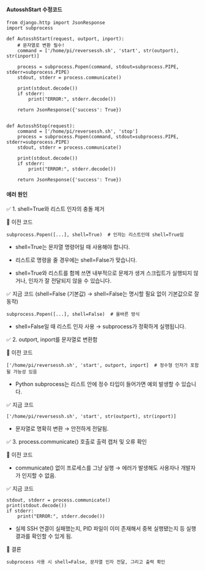 #### AutosshStart 수정코드

```less
from django.http import JsonResponse
import subprocess

def AutosshStart(request, outport, inport):
    # 문자열로 변환 필수!
    command = ['/home/pi/reversessh.sh', 'start', str(outport), str(inport)]

    process = subprocess.Popen(command, stdout=subprocess.PIPE, stderr=subprocess.PIPE)
    stdout, stderr = process.communicate()

    print(stdout.decode())
    if stderr:
        print("ERROR:", stderr.decode())

    return JsonResponse({'success': True})


def AutosshStop(request):
    command = ['/home/pi/reversessh.sh', 'stop']
    process = subprocess.Popen(command, stdout=subprocess.PIPE, stderr=subprocess.PIPE)
    stdout, stderr = process.communicate()

    print(stdout.decode())
    if stderr:
        print("ERROR:", stderr.decode())

    return JsonResponse({'success': True})

```

#### 에러 원인

✅ 1. shell=True와 리스트 인자의 충돌 제거

🚫 이전 코드
```less
subprocess.Popen([...], shell=True)  # 인자는 리스트인데 shell=True임
```

- shell=True는 문자열 명령어일 때 사용해야 합니다.

- 리스트로 명령을 줄 경우에는 shell=False가 맞습니다.

- shell=True와 리스트를 함께 쓰면 내부적으로 문제가 생겨 스크립트가 실행되지 않거나, 인자가 잘 전달되지 않을 수 있습니다.


✅ 지금 코드 (shell=False (기본값) -> shell=False는 명시할 필요 없이 기본값으로 잘 동작)
```less
subprocess.Popen([...], shell=False)  # 올바른 방식
```
- shell=False일 때 리스트 인자 사용 → subprocess가 정확하게 실행됩니다.


✅ 2. outport, inport를 문자열로 변환함

🚫 이전 코드

```less
['/home/pi/reversessh.sh', 'start', outport, inport]  # 정수형 인자가 포함될 가능성 있음
```

- Python subprocess는 리스트 안에 정수 타입이 들어가면 예외 발생할 수 있습니다.

✅ 지금 코드
```less
['/home/pi/reversessh.sh', 'start', str(outport), str(inport)]
```
- 문자열로 명확히 변환 → 안전하게 전달됨.


✅ 3. process.communicate() 호출로 출력 캡처 및 오류 확인

🚫 이전 코드

- communicate() 없이 프로세스를 그냥 실행 → 에러가 발생해도 사용자나 개발자가 인지할 수 없음.

✅ 지금 코드
```less
stdout, stderr = process.communicate()
print(stdout.decode())
if stderr:
    print("ERROR:", stderr.decode())
```

- 실제 SSH 연결이 실패했는지, PID 파일이 이미 존재해서 중복 실행됐는지 등 실행 결과를 확인할 수 있게 됨.

📌 결론
```less
subprocess 사용 시 shell=False, 문자열 인자 전달, 그리고 출력 확인
```









